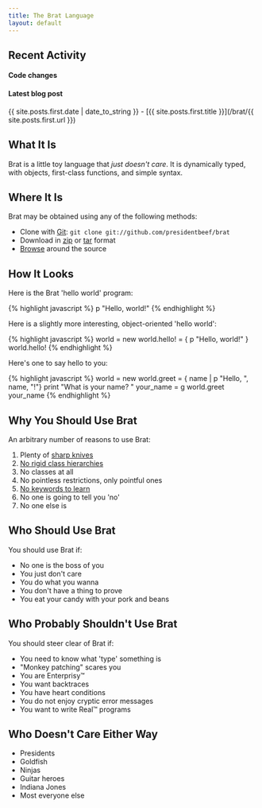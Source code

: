 ```yaml
---
title: The Brat Language
layout: default
---
```

## Recent Activity

#### Code changes
<div id="github-commit-badge-container">
	<script type="text/javascript">
		var Badges = new Array();
		Badges[0] = new Object;
		Badges[0]["username"] = "presidentbeef";
		Badges[0]["repo"] = "brat";
		Badges[0]["branch"] = "master";
	</script>
	<script type="text/javascript" src="js/github-commit-badge.js">
	</script>
</div>

#### Latest blog post

<div>
{{ site.posts.first.date | date_to_string }} - [{{ site.posts.first.title }}](/brat/{{ site.posts.first.url }})
</div>

## What It Is

Brat is a little toy language that _just doesn't care_. It is dynamically typed, with objects, first-class functions, and simple syntax.

## Where It Is

Brat may be obtained using any of the following methods:

* Clone with [Git](http://git-scm.com):  `git clone git://github.com/presidentbeef/brat`
* Download in [zip](http://github.com/presidentbeef/brat/zipball/master) or [tar](http://github.com/presidentbeef/brat/tarball/master) format
* [Browse](http://github.com/presidentbeef/brat/tree/master) around the source

## How It Looks

Here is the Brat 'hello world' program:

{% highlight javascript %}
p "Hello, world!"
{% endhighlight %}

Here is a slightly more interesting, object-oriented 'hello world':

{% highlight javascript %}
world = new
world.hello! = { p "Hello, world!" }
world.hello!
{% endhighlight %}

Here's one to say hello to you:

{% highlight javascript %}
world = new
world.greet = { name | p "Hello, ", name, "!"}
print "What is your name? "
your_name = g
world.greet your_name
{% endhighlight %}

## Why You Should Use Brat

An arbitrary number of reasons to use Brat:
  
1. Plenty of [sharp knives](http://groups.google.com/group/comp.lang.ruby/msg/f005724cd8961f4b)
2. [No rigid class hierarchies](http://java.sun.com/javase/6/docs/api/)
3. No classes at all
4. No pointless restrictions, only pointful ones
5. [No keywords to learn](http://www.cppreference.com/wiki/keywords/start "C++ Keywords")
6. No one is going to tell you 'no'
7. No one else is

## Who Should Use Brat

You should use Brat if:

* No one is the boss of you
* You just don't care
* You do what you wanna
* You don't have a thing to prove
* You eat your candy with your pork and beans

## Who Probably Shouldn't Use Brat

You should steer clear of Brat if:

* You need to know what 'type' something is
* "Monkey patching" scares you
* You are Enterprisy&trade;
* You want backtraces
* You have heart conditions
* You do not enjoy cryptic error messages
* You want to write Real&trade; programs

## Who Doesn't Care Either Way

* Presidents
* Goldfish
* Ninjas
* Guitar heroes
* Indiana Jones
* Most everyone else
